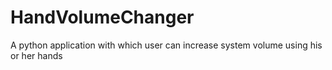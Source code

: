 # HandVolumeChanger
A python application with which user can increase system volume using his or her hands
